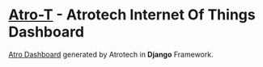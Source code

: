 
# [Atro-T](https://github.com/nimadorostkar/Atro-T)  -  Atrotech Internet Of Things Dashboard

[Atro Dashboard](https://github.com/nimadorostkar/django_dashboard) generated by Atrotech in **Django** Framework.

